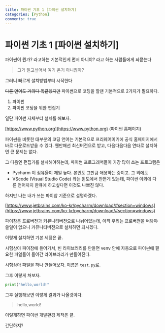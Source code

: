 ```yaml
---
title: 파이썬 기초 1 [파이썬 설치하기]
categories: [Python]
comments: true
---
```

 
#  파이썬 기초 1 [파이썬 설치하기]

파이썬이 뭔가? 라고하는 기본적인게 먼저 아니야? 라고 하는 사람들에게 되묻는다

> 그거 알고싶어서 여기 온거 아니잖아?

그러니 빠르게 설치방법부터 시작한다

~~다른 언어도 거의다 똑같겠지만~~ 파이썬으로 코딩을 할땐 기본적으로 2가지가 필요하다.

1. 파이썬 
2. 파이썬 코딩을 위한 편집기

일단 파이썬 자체부터 설치를 해보자.

[https://www.python.org](https://www.python.org) (파이썬 홈페이지)

파이썬을 비롯한 대부분의 코딩 언어는 기본적으로 프리웨어이기에 공식 홈페이지에서 바로 다운로드받을 수 있다.
웬만해선 최신버전으로 받고, 다음다음다음 연타로 설치하면 큰 문제는 없다.

그 다음엔 편집기를 설치해야하는데,
파이썬 프로그래머들이 가장 많이 쓰는 프로그램은
- Pycharm
이 점유율이 제일 높다. 본인도 그만큼 애용하는 중이고.
그 외에도
- VScode (Visual Studio Code)
라는 윈도에서 만든게 있는데, 파이썬 이외에 다른 언어까지 한큐에 하고싶다면 이것도 나쁘진 않다.

하지만 나는 내가 쓰는 파이참 기준으로 설명하겠다.

[https://www.jetbrains.com/ko-kr/pycharm/download/#section=windows](https://www.jetbrains.com/ko-kr/pycharm/download/#section=windows)

파이참은 프로버전과 커뮤니티버전으로 나뉘어있는데,
아직 우리는 프로버전을 써봐야 쓸일이 없으니 커뮤니티버전으로 설치하면 되시겠다.

이렇게 설치하면 기본 세팅은 끝.

시험삼아 파이참에 들어가서, 빈 라이브러리를 만들면 venv 안에 자동으로 파이썬에 필요한 파일들이 들어간 라이브러리가 만들어진다.

시험삼아 파일을 하나 만들어보자.
이름은 `test.py`로.

그후 이렇게 쳐보자.
```python
print("hello,world!"
```

그후 실행해보면 이렇게 결과가 나올것이다.
> hello,world!

이렇게하면 파이썬 개발환경 제작은 끝.

간단하지?
